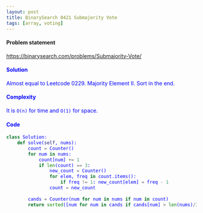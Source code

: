 ```yaml
---
layout: post
title: BinarySearch 0421 Submajority Vote
tags: [array, voting]
---
```


#### Problem statement

<a href="https://binarysearch.com/problems/Submajority-Vote/"> <font color = blue>https://binarysearch.com/problems/Submajority-Vote/

#### Solution
Almost equal to Leetcode 0229. Majority Element II. Sort in the end.

#### Complexity
It is `O(n)` for time and `O(1)` for space.

#### Code
```python
class Solution:
    def solve(self, nums):
        count = Counter()
        for num in nums:
            count[num] += 1
            if len(count) == 3:
                new_count = Counter()
                for elem, freq in count.items(): 
                    if freq != 1: new_count[elem] = freq - 1
                count = new_count
                    
        cands = Counter(num for num in nums if num in count)      
        return sorted([num for num in cands if cands[num] > len(nums)/3])
```
